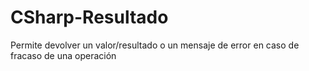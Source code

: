 # CSharp-Resultado
Permite devolver un valor/resultado o un mensaje de error en caso de fracaso de una operación
